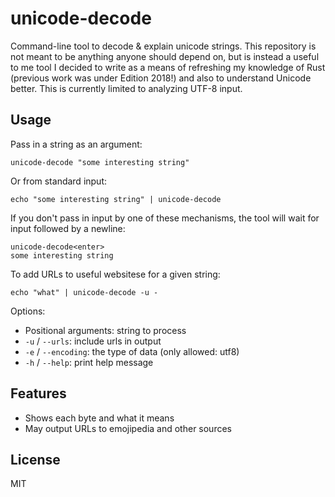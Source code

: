 # unicode-decode

Command-line tool to decode &amp; explain unicode strings. This repository is
not meant to be anything anyone should depend on, but is instead a useful to
me tool I decided to write as a means of refreshing my knowledge of Rust (previous
work was under Edition 2018!) and also to understand Unicode better.
This is currently limited to analyzing UTF-8 input.

## Usage

Pass in a string as an argument:

```
unicode-decode "some interesting string"
```

Or from standard input:

```
echo "some interesting string" | unicode-decode
```

If you don't pass in input by one of these mechanisms, the tool will wait for
input followed by a newline:

```
unicode-decode<enter>
some interesting string
```

To add URLs to useful websitese for a given string:

```
echo "what" | unicode-decode -u -
```

Options:

* Positional arguments: string to process
* `-u` / `--urls`: include urls in output
* `-e` / `--encoding`: the type of data (only allowed: utf8)
* `-h` / `--help`: print help message

## Features

* Shows each byte and what it means
* May output URLs to emojipedia and other sources

## License

MIT
